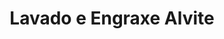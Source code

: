 ---
title: "Lavado e Engraxe Alvite"
url: /a-ponte-do-porto/lavado-e-engraxe-alvite/
shop: Autowerkstatt
---